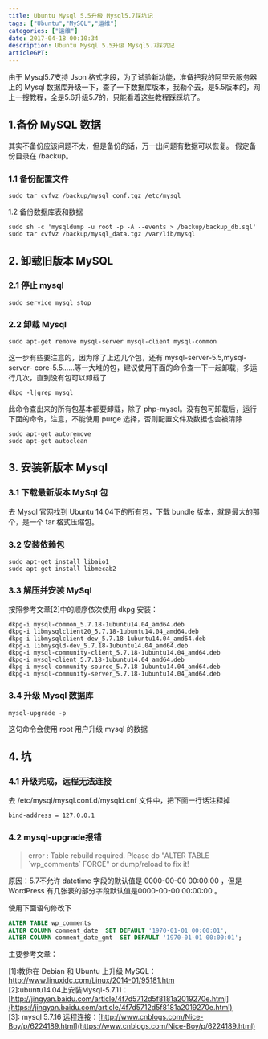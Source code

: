 ```yaml
---
title: Ubuntu Mysql 5.5升级 Mysql5.7踩坑记
tags: ["Ubuntu","MySQL","运维"]
categories: ["运维"]
date: 2017-04-18 00:10:34
description: Ubuntu Mysql 5.5升级 Mysql5.7踩坑记
articleGPT: 
---
```


由于 Mysql5.7支持 Json 格式字段，为了试验新功能，准备把我的阿里云服务器上的 Mysql
数据库升级一下，查了一下数据库版本，我勒个去，是5.5版本的，网上一搜教程，全是5.6升级5.7的，只能看着这些教程踩踩坑了。  

## 1.备份 MySQL 数据

其实不备份应该问题不太，但是备份的话，万一出问题有数据可以恢复。 假定备份目录在 /backup。

### 1.1 备份配置文件

```shell
sudo tar cvfvz /backup/mysql_conf.tgz /etc/mysql
```

1.2 备份数据库表和数据


```shell
sudo sh -c 'mysqldump -u root -p -A --events > /backup/backup_db.sql'
sudo tar cvfvz /backup/mysql_data.tgz /var/lib/mysql
```

## 2. 卸载旧版本 MySQL

### 2.1 停止 mysql


```shell
sudo service mysql stop
```

### 2.2 卸载 Mysql


```shell
sudo apt-get remove mysql-server mysql-client mysql-common
```

这一步有些要注意的，因为除了上边几个包，还有 mysql-server-5.5,mysql-server-
core-5.5……等一大堆的包，建议使用下面的命令查一下一起卸载，多运行几次，直到没有包可以卸载了


```shell
dkpg -l|grep mysql
```

此命令查出来的所有包基本都要卸载，除了 php-mysql。没有包可卸载后，运行下面的命令，注意，不能使用 purge 选择，否则配置文件及数据也会被清除


```shell
sudo apt-get autoremove
sudo apt-get autoclean
```

## 3. 安装新版本 Mysql

### 3.1 下载最新版本 MySql 包

去 Mysql 官网找到 Ubuntu 14.04下的所有包，下载 bundle 版本，就是最大的那个，是一个 tar 格式压缩包。

### 3.2 安装依赖包

```shell
sudo apt-get install libaio1
sudo apt-get install libmecab2
```

### 3.3 解压并安装 MySql

按照参考文章[2]中的顺序依次使用 dkpg 安装：


```shell
dkpg-i mysql-common_5.7.18-1ubuntu14.04_amd64.deb
dkpg-i libmysqlclient20_5.7.18-1ubuntu14.04_amd64.deb
dkpg-i libmysqlclient-dev_5.7.18-1ubuntu14.04_amd64.deb
dkpg-i libmysqld-dev_5.7.18-1ubuntu14.04_amd64.deb
dkpg-i mysql-community-client_5.7.18-1ubuntu14.04_amd64.deb
dkpg-i mysql-client_5.7.18-1ubuntu14.04_amd64.deb
dkpg-i mysql-community-source_5.7.18-1ubuntu14.04_amd64.deb
dkpg-i mysql-community-server_5.7.18-1ubuntu14.04_amd64.deb
```

### 3.4 升级 Mysql 数据库


```shell
mysql-upgrade -p
```

这句命令会使用 root 用户升级 mysql 的数据

## 4. 坑

### 4.1 升级完成，远程无法连接

去 /etc/mysql/mysql.conf.d/mysqld.cnf 文件中，把下面一行话注释掉


```
bind-address = 127.0.0.1
```

### 4.2 mysql-upgrade报错


> error    : Table rebuild required. Please do "ALTER TABLE \`wp_comments\` FORCE" or dump/reload to fix it!

原因：5.7不允许 datetime 字段的默认值是 0000-00-00 00:00:00 ，但是 WordPress
有几张表的部分字段默认值是0000-00-00 00:00:00 。

使用下面语句修改下

```sql
ALTER TABLE wp_comments
ALTER COLUMN comment_date  SET DEFAULT '1970-01-01 00:00:01',
ALTER COLUMN comment_date_gmt  SET DEFAULT '1970-01-01 00:00:01';
```

主要参考文章：

[1]:教你在 Debian 和 Ubuntu 上升级 MySQL：<http://www.linuxidc.com/Linux/2014-01/95181.htm>  
[2]:ubuntu14.04上安装Mysql-5.7.11：[http://jingyan.baidu.com/article/4f7d5712d5f8181a2019270e.html](https://jingyan.baidu.com/article/4f7d5712d5f8181a2019270e.html)  
[3]: mysql 5.7.16 远程连接：[http://www.cnblogs.com/Nice-Boy/p/6224189.html](https://www.cnblogs.com/Nice-Boy/p/6224189.html)
